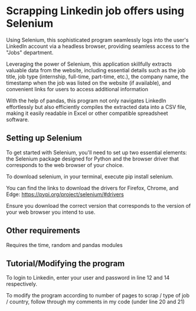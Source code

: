 
# Scrapping Linkedin job offers using Selenium

Using Selenium, this sophisticated program seamlessly logs into the user's LinkedIn account via a headless browser, providing seamless access to the "Jobs" department.

Leveraging the power of Selenium, this application skillfully extracts valuable data from the website, including essential details such as the job title, job type (internship, full-time, part-time, etc.), the company name, the timestamp when the job was listed on the website (if available), and convenient links for users to access additional information

With the help of pandas, this program not only navigates LinkedIn effortlessly but also efficiently compiles the extracted data into a CSV file, making it easily readable in Excel or other compatible spreadsheet software.




## Setting up Selenium
To get started with Selenium, you'll need to set up two essential elements: the Selenium package designed for Python and the browser driver that corresponds to the web browser of your choice.

To download selenium, in your terminal, execute pip install selenium.

You can find the links to download the drivers for Firefox, Chrome, and Edge: https://pypi.org/project/selenium/#drivers

Ensure you download the correct version that corresponds to the version of your web browser you intend to use.

## Other requirements
Requires the time, random and pandas modules








## Tutorial/Modifying the program

To login to Linkedin, enter your user and password in line 12 and 14 respectively.

To modify the program according to number of pages to scrap / type of job / country, follow through my comments in my code (under line 20 and 21) 



